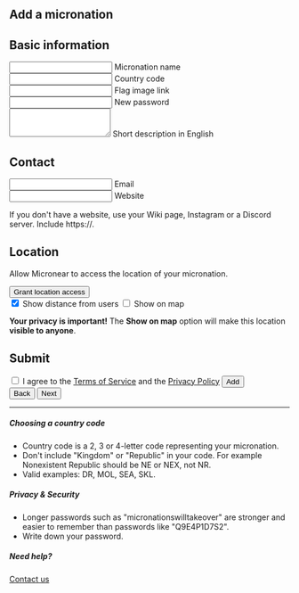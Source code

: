 <section id="add">
  <h1>Add a micronation</h1>
    <form id="add__form" data-steps="3" action="#">
      <div class="form_step shown" data-step="0">
        <h2>Basic information</h2>
        <div class="mdl-textfield mdl-js-textfield mdl-textfield--floating-label">
          <input class="mdl-textfield__input" type="text" maxlength="256" id="add__mname" required="true" />
          <label class="mdl-textfield__label" for="add__mname">Micronation name</label>
        </div>
        <div class="mdl-textfield mdl-js-textfield mdl-textfield--floating-label">
            <input class="mdl-textfield__input uppercase" type="text" maxlength="4" id="add__code" required="true" autocomplete="country"/>
            <label class="mdl-textfield__label" for="add__code">Country code</label>
        </div>
        <div class="mdl-textfield mdl-js-textfield mdl-textfield--floating-label">
          <input class="mdl-textfield__input" type="url" maxlength="256" id="add__mflag" autocomplete="url" />
          <label class="mdl-textfield__label" for="add__mflag">Flag image link</label>
        </div>
        <div class="mdl-textfield mdl-js-textfield mdl-textfield--floating-label">
          <input class="mdl-textfield__input" type="password" maxlength="256" id="add__password" minlength="8" required="true" autocomplete="new-password" />
          <label class="mdl-textfield__label" for="add__password">New password</label>
        </div>
        <div class="mdl-textfield mdl-js-textfield">
          <textarea class="mdl-textfield__input" type="text" rows="3" id="add__description" maxlength="1000"></textarea>
          <label class="mdl-textfield__label" for="add__description">Short description in English</label>
        </div>
      </div>
      <div class="form_step" data-step="1">
        <h2>Contact</h2>
        <div>
          <input class="mdl-textfield__input" type="email" id="add__email" autocomplete="email" />
          <label class="mdl-textfield__label" for="add__email">Email</label>
        </div>
        <div>
          <input class="mdl-textfield__input" type="url" maxlength="256" id="add__mwebsite" autocomplete="url" />
          <label class="mdl-textfield__label" for="add__mwebsite">Website</label>
        </div>
        <p>If you don't have a website, use your Wiki page, Instagram or a Discord server. Include https://.</p>
      </div>
      <div class="form_step" data-step="2">
        <h2>Location</h2>
        <div id="location_notice">
          <p>Allow Micronear to access the location of your micronation.</p>
          <button id="location_button">
            Grant location access
          </button>
        </div>
        <input type="hidden" id="add__location">
        <label for="add__distance">
          <input type="checkbox" id="add__distance" checked="" />
          <span class="mdl-switch__label">Show distance from users</span>
        </label>
          <label for="add__coordinates">
          <input type="checkbox" id="add__coordinates"/>
          <span>Show on map</span>
        </label>
        <p id="locationprivacywarning" class="hidden">
          <strong>Your privacy is important!</strong>
          The <strong>Show on map</strong> option will make this location <strong>visible to anyone</strong>. <br>
        </p>
      </div>
      <div class="form_step" data-step="3">
        <h2>Submit</h2>
        <label for="add__terms">
          <input type="checkbox" id="add__terms"/>
          <span>I agree to the <a href="/terms">Terms of Service</a> and the <a href="/privacy">Privacy Policy</a></span>
        </label>
        <button id="add__buy">
          Add
        </button>
      </div>
      <div class="form_controls">
        <button id="form_back">
          Back
        </button>
        <button id="form_next">
          Next
        </button>
      </div>
    </form>
</section>
<hr>
<section id="tips">
  <h5>Choosing a country code</h5>
  <ul>
    <li>Country code is a 2, 3 or 4-letter code representing your micronation.</li>
    <li>Don't include "Kingdom" or "Republic" in your code. For example Nonexistent Republic should be NE or NEX, not NR.</li>
    <li>Valid examples: DR, MOL, SEA, SKL.</li>
  </ul>
  <h5>Privacy & Security</h5>
  <ul>
    <li>Longer passwords such as "micronationswilltakeover" are stronger and easier to remember than passwords like "Q9E4P1D7S2".</li>
    <li>Write down your password.</li>
  </ul>
  <h5>Need help?</h5>
  <a href="/about" class="button">
    Contact us
  </a>
</section>
